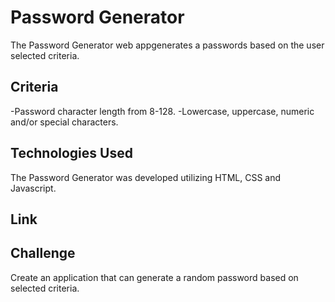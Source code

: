 # Password Generator
The Password Generator web appgenerates a passwords based on the user selected criteria.

## Criteria
-Password character length from 8-128.
-Lowercase, uppercase, numeric and/or special characters.

## Technologies Used
The Password Generator was developed utilizing HTML, CSS and Javascript.

## Link

## Challenge
Create an application that can generate a random password based on selected criteria.
